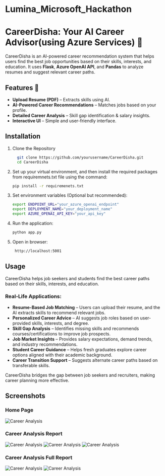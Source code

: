 # Lumina_Microsoft_Hackathon
# CareerDisha: Your AI Career Advisor(using Azure Services) 🚀

CareerDisha is an AI-powered career recommendation system that helps users find the best job opportunities based on their skills, interests, and education. It uses **Flask**, **Azure OpenAI API**, and **Pandas** to analyze resumes and suggest relevant career paths.

## Features 🌟
- **Upload Resume (PDF)** – Extracts skills using AI.
- **AI-Powered Career Recommendations** – Matches jobs based on your profile.
- **Detailed Career Analysis** – Skill gap identification & salary insights.
- **Interactive UI** – Simple and user-friendly interface.

## Installation  
1. Clone the Repository  
    ```bash
      git clone https://github.com/yourusername/CareerDisha.git
      cd CareerDisha
2. Set up your virtual environment, and then install the required packages from requiremnets.txt file using the command:
   ```bash
   pip install -r requiremenets.txt
3. Set environment variables (Optional but recommended):
   ```bash
   export ENDPOINT_URL="your_azure_openai_endpoint"
   export DEPLOYMENT_NAME="your_deployment_name"
   export AZURE_OPENAI_API_KEY="your_api_key"
4. Run the application:
   ```bash
   python app.py
5. Open in browser:
   ```bash
    http://localhost:5001
## Usage
CareerDisha helps job seekers and students find the best career paths based on their skills, interests, and education.  

### Real-Life Applications:  
- **Resume-Based Job Matching** – Users can upload their resume, and the AI extracts skills to recommend relevant jobs.  
- **Personalized Career Advice** – AI suggests job roles based on user-provided skills, interests, and degree.  
- **Skill Gap Analysis** – Identifies missing skills and recommends courses/certifications to improve job prospects.  
- **Job Market Insights** – Provides salary expectations, demand trends, and industry recommendations.  
- **Student Career Guidance** – Helps fresh graduates explore career options aligned with their academic background.  
- **Career Transition Support** – Suggests alternate career paths based on transferable skills.  

CareerDisha bridges the gap between job seekers and recruiters, making career planning more effective.  

## Screenshots
### Home Page
![Career Analysis](static/pic2.png)
### Career Analysis Report
![Career Analysis](static/pic3.png)
![Career Analysis](static/pic_chat.png)
![Career Analysis](static/pic6.jpg)
### Career Analysis Full Report
![Career Analysis](static/pic4.png)
![Career Analysis](static/pic5.jpg)






